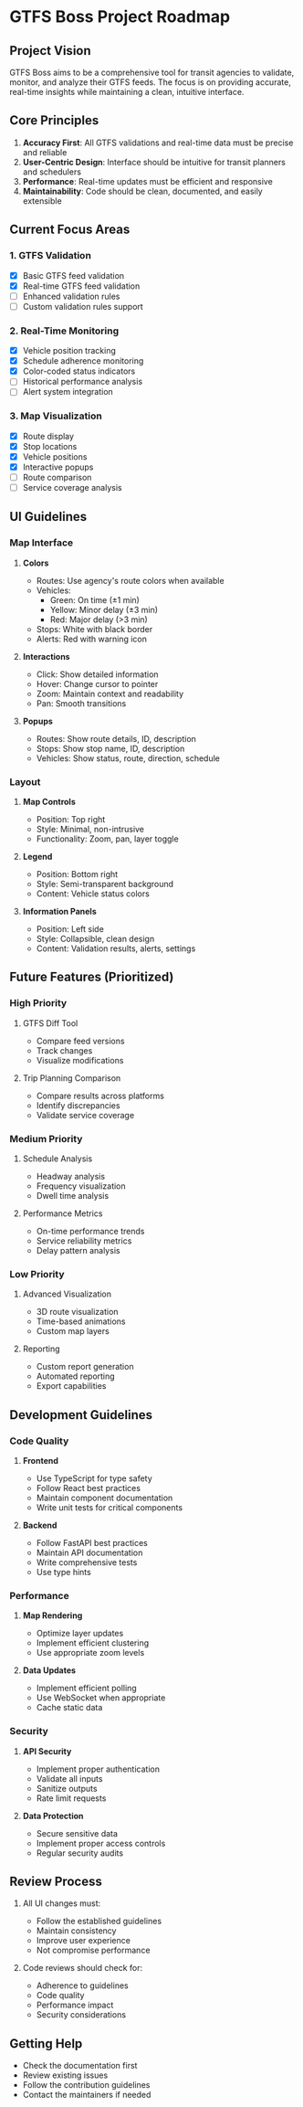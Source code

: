 # GTFS Boss Project Roadmap

## Project Vision
GTFS Boss aims to be a comprehensive tool for transit agencies to validate, monitor, and analyze their GTFS feeds. The focus is on providing accurate, real-time insights while maintaining a clean, intuitive interface.

## Core Principles
1. **Accuracy First**: All GTFS validations and real-time data must be precise and reliable
2. **User-Centric Design**: Interface should be intuitive for transit planners and schedulers
3. **Performance**: Real-time updates must be efficient and responsive
4. **Maintainability**: Code should be clean, documented, and easily extensible

## Current Focus Areas

### 1. GTFS Validation
- [x] Basic GTFS feed validation
- [x] Real-time GTFS feed validation
- [ ] Enhanced validation rules
- [ ] Custom validation rules support

### 2. Real-Time Monitoring
- [x] Vehicle position tracking
- [x] Schedule adherence monitoring
- [x] Color-coded status indicators
- [ ] Historical performance analysis
- [ ] Alert system integration

### 3. Map Visualization
- [x] Route display
- [x] Stop locations
- [x] Vehicle positions
- [x] Interactive popups
- [ ] Route comparison
- [ ] Service coverage analysis

## UI Guidelines

### Map Interface
1. **Colors**
   - Routes: Use agency's route colors when available
   - Vehicles: 
     - Green: On time (±1 min)
     - Yellow: Minor delay (±3 min)
     - Red: Major delay (>3 min)
   - Stops: White with black border
   - Alerts: Red with warning icon

2. **Interactions**
   - Click: Show detailed information
   - Hover: Change cursor to pointer
   - Zoom: Maintain context and readability
   - Pan: Smooth transitions

3. **Popups**
   - Routes: Show route details, ID, description
   - Stops: Show stop name, ID, description
   - Vehicles: Show status, route, direction, schedule

### Layout
1. **Map Controls**
   - Position: Top right
   - Style: Minimal, non-intrusive
   - Functionality: Zoom, pan, layer toggle

2. **Legend**
   - Position: Bottom right
   - Style: Semi-transparent background
   - Content: Vehicle status colors

3. **Information Panels**
   - Position: Left side
   - Style: Collapsible, clean design
   - Content: Validation results, alerts, settings

## Future Features (Prioritized)

### High Priority
1. GTFS Diff Tool
   - Compare feed versions
   - Track changes
   - Visualize modifications

2. Trip Planning Comparison
   - Compare results across platforms
   - Identify discrepancies
   - Validate service coverage

### Medium Priority
1. Schedule Analysis
   - Headway analysis
   - Frequency visualization
   - Dwell time analysis

2. Performance Metrics
   - On-time performance trends
   - Service reliability metrics
   - Delay pattern analysis

### Low Priority
1. Advanced Visualization
   - 3D route visualization
   - Time-based animations
   - Custom map layers

2. Reporting
   - Custom report generation
   - Automated reporting
   - Export capabilities

## Development Guidelines

### Code Quality
1. **Frontend**
   - Use TypeScript for type safety
   - Follow React best practices
   - Maintain component documentation
   - Write unit tests for critical components

2. **Backend**
   - Follow FastAPI best practices
   - Maintain API documentation
   - Write comprehensive tests
   - Use type hints

### Performance
1. **Map Rendering**
   - Optimize layer updates
   - Implement efficient clustering
   - Use appropriate zoom levels

2. **Data Updates**
   - Implement efficient polling
   - Use WebSocket when appropriate
   - Cache static data

### Security
1. **API Security**
   - Implement proper authentication
   - Validate all inputs
   - Sanitize outputs
   - Rate limit requests

2. **Data Protection**
   - Secure sensitive data
   - Implement proper access controls
   - Regular security audits

## Review Process
1. All UI changes must:
   - Follow the established guidelines
   - Maintain consistency
   - Improve user experience
   - Not compromise performance

2. Code reviews should check for:
   - Adherence to guidelines
   - Code quality
   - Performance impact
   - Security considerations

## Getting Help
- Check the documentation first
- Review existing issues
- Follow the contribution guidelines
- Contact the maintainers if needed 